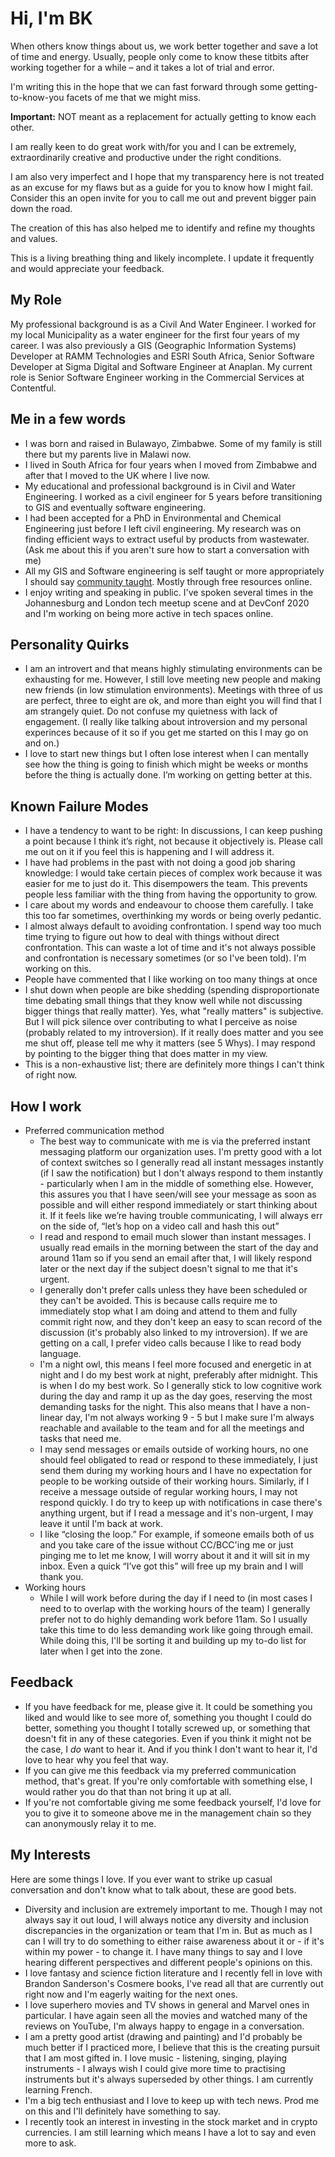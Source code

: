# Hi, I'm BK

When others know things about us, we work better together and save a lot of time and energy. Usually, people only come to know these titbits after working together for a while – and it takes a lot of trial and error.

I'm writing this in the hope that we can fast forward through some getting-to-know-you facets of me that we might miss.

**Important:** NOT meant as a replacement for actually getting to know each other.

I am really keen to do great work with/for you and I can be extremely, extraordinarily creative and productive under the right conditions.

I am also very imperfect and I hope that my transparency here is not treated as an excuse for my flaws but as a guide for you to know how I might fail. Consider this an open invite for you to call me out and prevent bigger pain down the road.

The creation of this has also helped me to identify and refine my thoughts and values.

This is a living breathing thing and likely incomplete. I update it frequently and would appreciate your feedback.

## My Role

My professional background is as a Civil And Water Engineer. I worked for my local Municipality as a water engineer for the first four years of my career. I was also previously a GIS (Geographic Information Systems) Developer at RAMM Technologies and ESRI South Africa, Senior Software Developer at Sigma Digital and Software Engineer at Anaplan. My current role is Senior Software Engineer working in the Commercial Services at Contentful.

## Me in a few words

- I was born and raised in Bulawayo, Zimbabwe. Some of my family is still there but my parents live in Malawi now.
- I lived in South Africa for four years when I moved from Zimbabwe and after that I moved to the UK where I live now.
- My educational and professional background is in Civil and Water Engineering. I worked as a civil engineer for 5 years before transitioning to GIS and eventually software engineering.
- I had been accepted for a PhD in Environmental and Chemical Engineering just before I left civil engineering. My research was on finding efficient ways to extract useful by products from wastewater. (Ask me about this if you aren't sure how to start a conversation with me)
- All my GIS and Software engineering is self taught or more appropriately I should say [community taught](https://www.youtube.com/watch?v=kxgDfOHHadU). Mostly through free resources online.
- I enjoy writing and speaking in public. I've spoken several times in the Johannesburg and London tech meetup scene and at DevConf 2020 and I'm working on being more active in tech spaces online.

## Personality Quirks

- I am an introvert and that means highly stimulating environments can be exhausting for me. However, I still love meeting new people and making new friends (in low stimulation environments). Meetings with three of us are perfect, three to eight are ok, and more than eight you will find that I am strangely quiet. Do not confuse my quietness with lack of engagement. (I really like talking about introversion and my personal experinces because of it so if you get me started on this I may go on and on.)
- I love to start new things but I often lose interest when I can mentally see how the thing is going to finish which might be weeks or months before the thing is actually done. I’m working on getting better at this.

## Known Failure Modes

- I have a tendency to want to be right: In discussions, I can keep pushing a point because I think it’s right, not because it objectively is. Please call me out on it if you feel this is happening and I will address it.
- I have had problems in the past with not doing a good job sharing knowledge: I would take certain pieces of complex work because it was easier for me to just do it. This disempowers the team. This prevents people less familiar with the thing from having the opportunity to grow.
- I care about my words and endeavour to choose them carefully. I take this too far sometimes, overthinking my words or being overly pedantic.
- I almost always default to avoiding confrontation. I spend way too much time trying to figure out how to deal with things without direct confrontation. This can waste a lot of time and it's not always possible and confrontation is necessary sometimes (or so I've been told). I'm working on this.
- People have commented that I like working on too many things at once
- I shut down when people are bike shedding (spending disproportionate time debating small things that they know well while not discussing bigger things that really matter). Yes, what "really matters" is subjective. But I will pick silence over contributing to what I perceive as noise (probably related to my introversion). If it really does matter and you see me shut off, please tell me why it matters (see 5 Whys). I may respond by pointing to the bigger thing that does matter in my view.
- This is a non-exhaustive list; there are definitely more things I can't think of right now.

## How I work

- Preferred communication method
  - The best way to communicate with me is via the preferred instant messaging platform our organization uses. I'm pretty good with a lot of context switches so I generally read all instant messages instantly (if I saw the notification) but I don't always respond to them instantly - particularly when I am in the middle of something else. However, this assures you that I have seen/will see your message as soon as possible and will either respond immediately or start thinking about it. If it feels like we’re having trouble communicating, I will always err on the side of, “let’s hop on a video call and hash this out”
  - I read and respond to email much slower than instant messages. I usually read emails in the morning between the start of the day and around 11am so if you send an email after that, I will likely respond later or the next day if the subject doesn't signal to me that it's urgent.
  - I generally don't prefer calls unless they have been scheduled or they can't be avoided. This is because calls require me to immediately stop what I am doing and attend to them and fully commit right now, and they don't keep an easy to scan record of the discussion (it's probably also linked to my introversion). If we are getting on a call, I prefer video calls because I like to read body language.
  - I'm a night owl, this means I feel more focused and energetic in at night and I do my best work at night, preferably after midnight. This is when I do my best work. So I generally stick to low cognitive work during the day and ramp it up as the day goes, reserving the most demanding tasks for the night. This also means that I have a non-linear day, I'm not always working 9 - 5 but I make sure I'm always reachable and available to the team and for all the meetings and tasks that need me. 
  - I may send messages or emails outside of working hours, no one should feel obligated to read or respond to these immediately, I just send them during my working hours and I have no expectation for people to be working outside of their working hours. Similarly, if I receive a message outside of regular working hours, I may not respond quickly. I do try to keep up with notifications in case there's anything urgent, but if I read a message and it's non-urgent, I may leave it until I'm back at work.
  - I like “closing the loop.” For example, if someone emails both of us and you take care of the issue without CC/BCC'ing me or just pinging me to let me know, I will worry about it and it will sit in my inbox. Even a quick “I’ve got this” will free up my brain and I will thank you.
- Working hours
  - While I will work before during the day if I need to (in most cases I need to to overlap with the working hours of the team) I generally prefer not to do highly demanding work before 11am. So I usually take this time to do less demanding work like going through email. While doing this, I'll be sorting it and building up my to-do list for later when I get into the zone.

## **Feedback**

- If you have feedback for me, please give it. It could be something you liked and would like to see more of, something you thought I could do better, something you thought I totally screwed up, or something that doesn't fit in any of these categories. Even if you think it might not be the case, I *do* want to hear it. And if you think I don't want to hear it, I'd love to hear why you feel that way.
- If you can give me this feedback via my preferred communication method, that's great. If you're only comfortable with something else, I would rather you do that than not bring it up at all.
- If you're not comfortable giving me some feedback yourself, I'd love for you to give it to someone above me in the management chain so they can anonymously relay it to me.

## My Interests

Here are some things I love. If you ever want to strike up casual conversation and don't know what to talk about, these are good bets.

- Diversity and inclusion are extremely important to me. Though I may not always say it out loud, I will always notice any diversity and inclusion discrepancies in the organization or team that I'm in. But as much as I can I will try to do something to either raise awareness about it or - if it's within my power - to change it. I have many things to say and I love hearing different perspectives and different people's opinions on this.
- I love fantasy and science fiction literature and I recently fell in love with Brandon Sanderson's Cosmere books, I've read all that are currently out right now and I'm eagerly waiting for the next ones.
- I love superhero movies and TV shows in general and Marvel ones in particular. I have again seen all the movies and watched many of the reviews on YouTube, I'm always happy to engage in a conversation.
- I am a pretty good artist (drawing and painting) and I'd probably be much better if I practiced more, I believe that this is the creating pursuit that I am most gifted in. I love music - listening, singing, playing instruments - I always wish I could give more time to practising instruments but it's always superseded by other things. I am currently learning French.
- I'm a big tech enthusiast and I love to keep up with tech news. Prod me on this and I'll definitely have something to say.
- I recently took an interest in investing in the stock market and in crypto currencies. I am still learning which means I have a lot to say and even more to ask.
